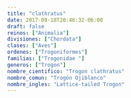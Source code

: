 ```yaml
---
title: "clathratus"
date: 2017-08-18T20:46:32-06:00
draft: false
reinos: ["Animalia"]
divisiones: ["Chordata"]
clases: ["Aves"]
ordenes: ["Trogoniformes"]
familias: ["Trogonidae "]
generos: ["Trogon"]
nombre_cientifico: "Trogon clathratus"
nombre_comun: "Trogón Ojiblanco"
nombre_ingles: "Lattice-tailed Trogon"
---
```

